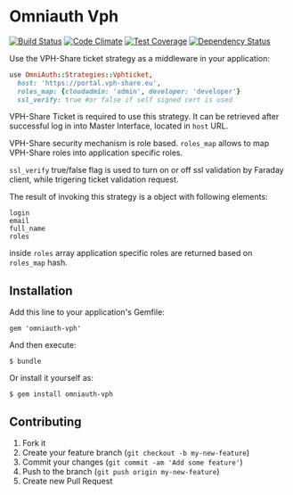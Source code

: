 # Omniauth Vph

[![Build Status](https://travis-ci.org/VPH-Share/omniauth-vph.svg)](https://travis-ci.org/VPH-Share/omniauth-vph) [![Code Climate](https://codeclimate.com/github/VPH-Share/omniauth-vph/badges/gpa.svg)](https://codeclimate.com/github/VPH-Share/omniauth-vph) [![Test Coverage](https://codeclimate.com/github/VPH-Share/omniauth-vph/badges/coverage.svg)](https://codeclimate.com/github/VPH-Share/omniauth-vph) [![Dependency Status](https://gemnasium.com/VPH-Share/omniauth-vph.svg)](https://gemnasium.com/VPH-Share/omniauth-vph)

Use the VPH-Share ticket strategy as a middleware in your application:

```ruby
use OmniAuth::Strategies::Vphticket,
  host: 'https://portal.vph-share.eu',
  roles_map: {cloudadmin: 'admin', developer: 'developer'}
  ssl_verify: true #or false if self signed cert is used
```

VPH-Share Ticket is required to use this strategy. It can be retrieved after successful log in into Master Interface, located in `host` URL.

VPH-Share security mechanism is role based. `roles_map` allows to map VPH-Share
roles into application specific roles.

`ssl_verify` true/false flag is used to turn on or off ssl validation by Faraday client, while trigering ticket validation request.

The result of invoking this strategy is a object with following elements:

```
login
email
full_name
roles
```

inside `roles` array application specific roles are returned based on `roles_map` hash.

## Installation

Add this line to your application's Gemfile:

    gem 'omniauth-vph'

And then execute:

    $ bundle

Or install it yourself as:

    $ gem install omniauth-vph

## Contributing

1. Fork it
2. Create your feature branch (`git checkout -b my-new-feature`)
3. Commit your changes (`git commit -am 'Add some feature'`)
4. Push to the branch (`git push origin my-new-feature`)
5. Create new Pull Request

